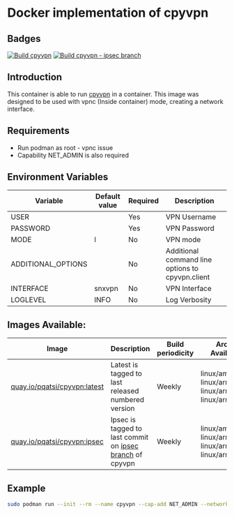 # Docker implementation of cpyvpn

## Badges

[![Build cpyvpn](https://github.com/leleobhz/cpyvpn-docker/actions/workflows/build-latest.yml/badge.svg)](https://github.com/leleobhz/cpyvpn-docker/actions/workflows/build-latest.yml) [![Build cpyvpn - ipsec branch](https://github.com/leleobhz/cpyvpn-docker/actions/workflows/build-ipsec.yml/badge.svg)](https://github.com/leleobhz/cpyvpn-docker/actions/workflows/build-ipsec.yml)

## Introduction

This container is able to run [cpyvpn](https://gitlab.com/cpvpn/cpyvpn) in a container. This image was designed to be used with vpnc (Inside container) mode, creating a network interface.

## Requirements

* Run podman as root - vpnc issue
* Capability NET_ADMIN is also required

## Environment Variables

| Variable | Default value | Required | Description |
|----------|---------------|----------|-------------|
| USER | <empty> | Yes | VPN Username |
| PASSWORD | <empty> | Yes | VPN Password |
| MODE | l | No | VPN mode |
| ADDITIONAL_OPTIONS | <empty> | No | Additional command line options to cpyvpn.client |
| INTERFACE | snxvpn | No | VPN Interface |
| LOGLEVEL | INFO | No | Log Verbosity |

## Images Available: 

| Image | Description | Build periodicity | Archs Available |
|-------|-------------|-------------------|-----------------|
| [quay.io/pqatsi/cpyvpn:latest](https://quay.io/repository/pqatsi/cpyvpn/tag/latest) | Latest is tagged to last released numbered version | Weekly | linux/amd64 <br /> linux/arm/v5 <br /> linux/arm/v7 <br /> linux/arm64/v8 |
| [quay.io/pqatsi/cpyvpn:ipsec](https://quay.io/repository/pqatsi/cpyvpn/tag/ipsec) | Ipsec is tagged to last commit on [ipsec branch](https://gitlab.com/cpvpn/cpyvpn/-/tree/ipsec?ref_type=heads) of cpyvpn | Weekly | linux/amd64 <br /> linux/arm/v5 <br /> linux/arm/v7 <br /> linux/arm64/v8 |

## Example

```bash
sudo podman run --init --rm --name cpyvpn --cap-add NET_ADMIN --network=host --device=/dev/net/tun --privileged -e USER='YOUR_USERNAME_HERE' -e PASSWORD='YOUR_PASSWORD_HERE' -e HOST='YOUR_VPN_ENDPOINT_HERE' -e MODE='l' quay.io/pqatsi/cpyvpn:latest
```
